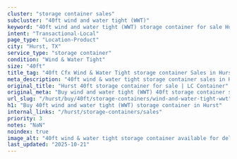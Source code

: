 ```yaml
---
cluster: "storage container sales"
subcluster: "40ft wind and water tight (WWT)"
keyword: "40ft wind and water tight (WWT) storage container for sale Hurst, TX"
intent: "Transactional-Local"
page_type: "Location-Product"
city: "Hurst, TX"
service_type: "storage container"
condition: "Wind & Water Tight"
size: "40ft"
title_tag: "40ft Cfx Wind & Water Tight storage container Sales in Hurst | LC Container"
meta_description: "40ft wind & water tight storage container sales in Hurst. Fast delivery, competitive pricing. Serving storage containers area. Quote ID: 50H. Call (214) 524-4168 for your free quote today."
original_title: "Hurst 40ft storage container for sale | LC Container"
original_meta: "Buy wind and water tight (WWT) 40ft storage container sale with local delivery in Hurst, TX. LC Container — local Since 2003. Request a fast quote today."
url_slug: "/hurst/buy/40ft/storage-containers/wind-and-water-tight-wwt"
h1: "Buy 40ft wind and water tight (WWT) storage container in Hurst"
internal_links: "/hurst/storage-containers/sales"
priority: 3
notes: "NaN"
noindex: true
image_alt: "40ft wind & water tight storage container available for delivery in Hurst"
last_updated: "2025-10-21"
---
```


<!-- TODO: Add unique city/inventory copy, images, and internal links here. -->
